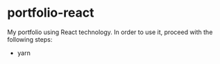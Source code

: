 # portfolio-react
My portfolio using React technology.
In order to use it, proceed with the following steps:
- yarn
